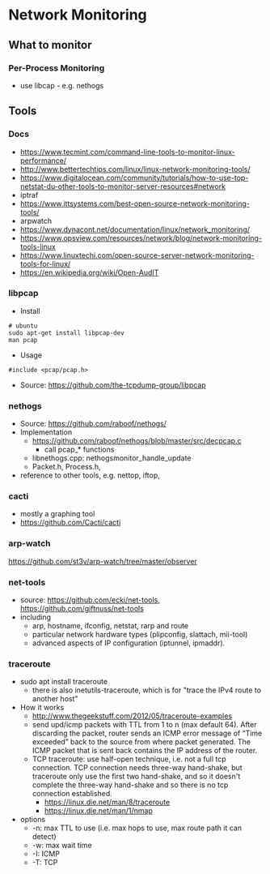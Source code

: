 # Network Monitoring

## What to monitor
### Per-Process Monitoring
* use libcap - e.g. nethogs


## Tools
### Docs
* https://www.tecmint.com/command-line-tools-to-monitor-linux-performance/
* http://www.bettertechtips.com/linux/linux-network-monitoring-tools/
* https://www.digitalocean.com/community/tutorials/how-to-use-top-netstat-du-other-tools-to-monitor-server-resources#network
* iptraf
* https://www.ittsystems.com/best-open-source-network-monitoring-tools/
* arpwatch
* https://www.dynacont.net/documentation/linux/network_monitoring/
* https://www.opsview.com/resources/network/blog/network-monitoring-tools-linux
* https://www.linuxtechi.com/open-source-server-network-monitoring-tools-for-linux/
* https://en.wikipedia.org/wiki/Open-AudIT

### libpcap
* Install
```
# ubuntu
sudo apt-get install libpcap-dev
man pcap
```
* Usage
```
#include <pcap/pcap.h>
```
* Source: https://github.com/the-tcpdump-group/libpcap

### nethogs
* Source: https://github.com/raboof/nethogs/
* Implementation
  * https://github.com/raboof/nethogs/blob/master/src/decpcap.c
    * call pcap_* functions
  * libnethogs.cpp: nethogsmonitor_handle_update
  * Packet.h, Process.h, 
* reference to other tools, e.g. nettop, iftop, 

### cacti
* mostly a graphing tool
* https://github.com/Cacti/cacti

### arp-watch
https://github.com/st3v/arp-watch/tree/master/observer

### net-tools
* source: https://github.com/ecki/net-tools, https://github.com/giftnuss/net-tools
* including
  * arp, hostname, ifconfig, netstat, rarp and route
  * particular network hardware types (plipconfig, slattach, mii-tool)
  * advanced aspects of IP configuration (iptunnel, ipmaddr).
### traceroute
* sudo apt install traceroute
  * there is also inetutils-traceroute, which is for "trace the IPv4 route to another host"
* How it works
  * http://www.thegeekstuff.com/2012/05/traceroute-examples
  * send upd/icmp packets with TTL from 1 to n (max default 64). After discarding the packet, router sends an ICMP error message of “Time exceeded” back to the source from where packet generated. The ICMP packet that is sent back contains the IP address of the router.
  * TCP traceroute: use half-open technique, i.e. not a full tcp connection. TCP connection needs three-way hand-shake, but traceroute only use the first two hand-shake, and so it doesn't complete the three-way hand-shake and so there is no tcp connection established.
    * https://linux.die.net/man/8/traceroute
    *  https://linux.die.net/man/1/nmap
* options
  * -n: max TTL to use (i.e. max hops to use, max route path it can detect)
  * -w: max wait time
  * -I: ICMP
  * -T: TCP
  

